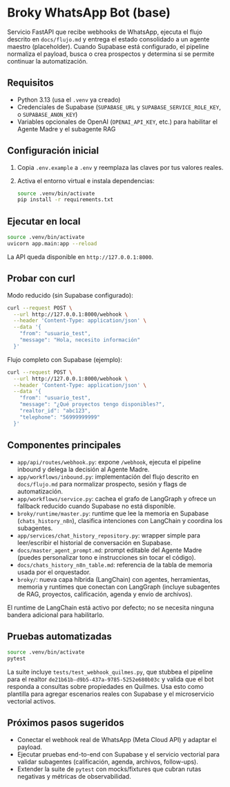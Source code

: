# Broky WhatsApp Bot (base)

Servicio FastAPI que recibe webhooks de WhatsApp, ejecuta el flujo descrito en `docs/flujo.md` y entrega el estado consolidado a un agente maestro (placeholder). Cuando Supabase está configurado, el pipeline normaliza el payload, busca o crea prospectos y determina si se permite continuar la automatización.

## Requisitos

- Python 3.13 (usa el `.venv` ya creado)
- Credenciales de Supabase (`SUPABASE_URL` y `SUPABASE_SERVICE_ROLE_KEY`, o `SUPABASE_ANON_KEY`)
- Variables opcionales de OpenAI (`OPENAI_API_KEY`, etc.) para habilitar el Agente Madre y el subagente RAG

## Configuración inicial

1. Copia `.env.example` a `.env` y reemplaza las claves por tus valores reales.
2. Activa el entorno virtual e instala dependencias:

   ```bash
   source .venv/bin/activate
   pip install -r requirements.txt
   ```

## Ejecutar en local

```bash
source .venv/bin/activate
uvicorn app.main:app --reload
```

La API queda disponible en `http://127.0.0.1:8000`.

## Probar con curl

Modo reducido (sin Supabase configurado):

```bash
curl --request POST \
  --url http://127.0.0.1:8000/webhook \
  --header 'Content-Type: application/json' \
  --data '{
    "from": "usuario_test",
    "message": "Hola, necesito información"
  }'
```

Flujo completo con Supabase (ejemplo):

```bash
curl --request POST \
  --url http://127.0.0.1:8000/webhook \
  --header 'Content-Type: application/json' \
  --data '{
    "from": "usuario_test",
    "message": "¿Qué proyectos tengo disponibles?",
    "realtor_id": "abc123",
    "telephone": "56999999999"
  }'
```

## Componentes principales

- `app/api/routes/webhook.py`: expone `/webhook`, ejecuta el pipeline inbound y delega la decisión al Agente Madre.
- `app/workflows/inbound.py`: implementación del flujo descrito en `docs/flujo.md` para normalizar prospecto, sesión y flags de automatización.
- `app/workflows/service.py`: cachea el grafo de LangGraph y ofrece un fallback reducido cuando Supabase no está disponible.
- `broky/runtime/master.py`: runtime que lee la memoria en Supabase (`chats_history_n8n`), clasifica intenciones con LangChain y coordina los subagentes.
- `app/services/chat_history_repository.py`: wrapper simple para leer/escribir el historial de conversación en Supabase.
- `docs/master_agent_prompt.md`: prompt editable del Agente Madre (puedes personalizar tono e instrucciones sin tocar el código).
- `docs/chats_history_n8n_table.md`: referencia de la tabla de memoria usada por el orquestador.
- `broky/`: nueva capa híbrida (LangChain) con agentes, herramientas, memoria y runtimes que conectan con LangGraph (incluye subagentes de RAG, proyectos, calificación, agenda y envío de archivos).

El runtime de LangChain está activo por defecto; no se necesita ninguna bandera adicional para habilitarlo.

## Pruebas automatizadas

```bash
source .venv/bin/activate
pytest
```

La suite incluye `tests/test_webhook_quilmes.py`, que stubbea el pipeline para el realtor `de21b61b-d9b5-437a-9785-5252e680b03c` y valida que el bot responda a consultas sobre propiedades en Quilmes. Usa esto como plantilla para agregar escenarios reales con Supabase y el microservicio vectorial activos.

## Próximos pasos sugeridos

- Conectar el webhook real de WhatsApp (Meta Cloud API) y adaptar el payload.
- Ejecutar pruebas end-to-end con Supabase y el servicio vectorial para validar subagentes (calificación, agenda, archivos, follow-ups).
- Extender la suite de `pytest` con mocks/fixtures que cubran rutas negativas y métricas de observabilidad.

